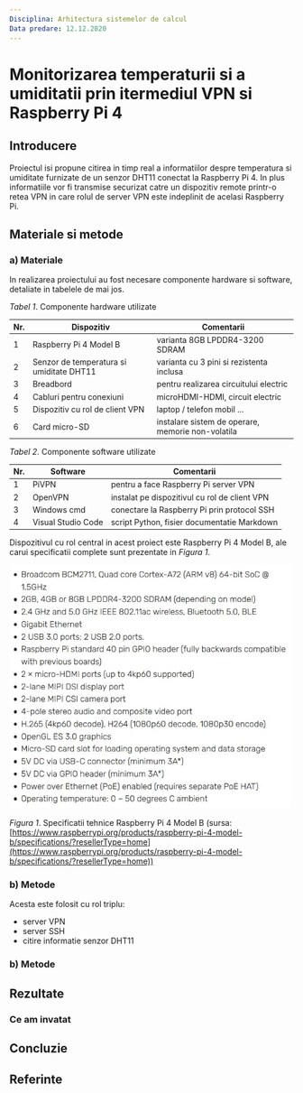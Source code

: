 ```yaml
--- 
Disciplina: Arhitectura sistemelor de calcul
Data predare: 12.12.2020
---
```


# Monitorizarea temperaturii si a umiditatii prin itermediul VPN si Raspberry Pi 4

## Introducere

Proiectul isi propune citirea in timp real a informatiilor despre temperatura si umiditate furnizate de un senzor DHT11 conectat la Raspberry Pi 4. In plus informatiile vor fi transmise securizat catre un dispozitiv remote printr-o retea VPN in care rolul de server VPN este indeplinit de acelasi Raspberry Pi.   

## Materiale si metode

### a) Materiale
In realizarea proiectului au fost necesare componente hardware si software, detaliate in tabelele de mai jos.   
  
*Tabel 1*. Componente hardware utilizate

Nr. | Dispozitiv                                | Comentarii
--  | ----------------------------------------- | -------------------------------------
1   | Raspberry Pi 4 Model B                    | varianta 8GB LPDDR4-3200 SDRAM
2   | Senzor de temperatura si umiditate DHT11  | varianta cu 3 pini si rezistenta inclusa
3   | Breadbord                                 | pentru realizarea circuitului electric
4   | Cabluri pentru conexiuni                  | microHDMI-HDMI, circuit electric
5   | Dispozitiv cu rol de client VPN           | laptop / telefon mobil ...
6   | Card micro-SD                             | instalare sistem de operare, memorie non-volatila

*Tabel 2*. Componente software utilizate

Nr. | Software                  | Comentarii
--  | ------------------------- | ------------------------------------------
1   | PiVPN                     | pentru a face Raspberry Pi server VPN
2   | OpenVPN                   | instalat pe dispozitivul cu rol de client VPN
3   | Windows cmd               | conectare la Raspberry Pi prin protocol SSH
4   | Visual Studio Code        | script Python, fisier documentatie Markdown

Dispozitivul cu rol central in acest proiect este Raspberry Pi 4 Model B, ale carui specificatii complete sunt prezentate in *Figura 1*.

<img src="imagini/raspberry_pi4_specifications.JPG" alt="Raspberry Pi 4 Model B specifications" width=500>

*Figura 1*. Specificatii tehnice Raspberry Pi 4 Model B (sursa: [https://www.raspberrypi.org/products/raspberry-pi-4-model-b/specifications/?resellerType=home](https://www.raspberrypi.org/products/raspberry-pi-4-model-b/specifications/?resellerType=home))

### b) Metode

 Acesta este folosit cu rol triplu:      
* server VPN  
* server SSH  
* citire informatie senzor DHT11    
  




### b) Metode

## Rezultate

### Ce am invatat

## Concluzie

## Referinte
